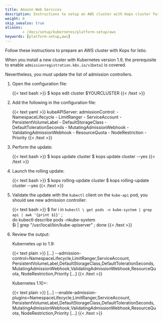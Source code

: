 ```yaml
---
title: Amazon Web Services
description: Instructions to setup an AWS cluster with Kops cluster for Istio.
weight: 6
skip_seealso: true
aliases:
        - /docs/setup/kubernetes/platform-setup/aws
keywords: [platform-setup,aws]
---
```


Follow these instructions to prepare an AWS cluster with Kops for Istio.

When you install a new cluster with Kubernetes version 1.9, the prerequisite to
enable `admissionregistration.k8s.io/v1beta1` is covered.

Nevertheless, you must update the list of admission controllers.

1. Open the configuration file:

    {{< text bash >}}
    $ kops edit cluster $YOURCLUSTER
    {{< /text >}}

1. Add the following in the configuration file:

    {{< text yaml >}}
    kubeAPIServer:
        admissionControl:
        - NamespaceLifecycle
        - LimitRanger
        - ServiceAccount
        - PersistentVolumeLabel
        - DefaultStorageClass
        - DefaultTolerationSeconds
        - MutatingAdmissionWebhook
        - ValidatingAdmissionWebhook
        - ResourceQuota
        - NodeRestriction
        - Priority
    {{< /text >}}

1. Perform the update:

    {{< text bash >}}
    $ kops update cluster
    $ kops update cluster --yes
    {{< /text >}}

1. Launch the rolling update:

    {{< text bash >}}
    $ kops rolling-update cluster
    $ kops rolling-update cluster --yes
    {{< /text >}}

1. Validate the update with the `kubectl` client on the `kube-api` pod, you
   should see new admission controller:

    {{< text bash >}}
    $ for i in `kubectl \
      get pods -n kube-system | grep api | awk '{print $1}'` ; \
      do  kubectl describe pods -nkube-system \
      $i | grep "/usr/local/bin/kube-apiserver"  ; done
    {{< /text >}}

1. Review the output:

    Kubernetes up to 1.9:

    {{< text plain >}}
    [...]
    --admission-control=NamespaceLifecycle,LimitRanger,ServiceAccount,
    PersistentVolumeLabel,DefaultStorageClass,DefaultTolerationSeconds,
    MutatingAdmissionWebhook,ValidatingAdmissionWebhook,ResourceQuota,
    NodeRestriction,Priority
    [...]
    {{< /text >}}

    Kubernetes 1.10+:

    {{< text plain >}}
    [...]
    --enable-admission-plugins=NamespaceLifecycle,LimitRanger,ServiceAccount,
    PersistentVolumeLabel,DefaultStorageClass,DefaultTolerationSeconds,
    MutatingAdmissionWebhook,ValidatingAdmissionWebhook,ResourceQuota,
    NodeRestriction,Priority
    [...]
    {{< /text >}}
